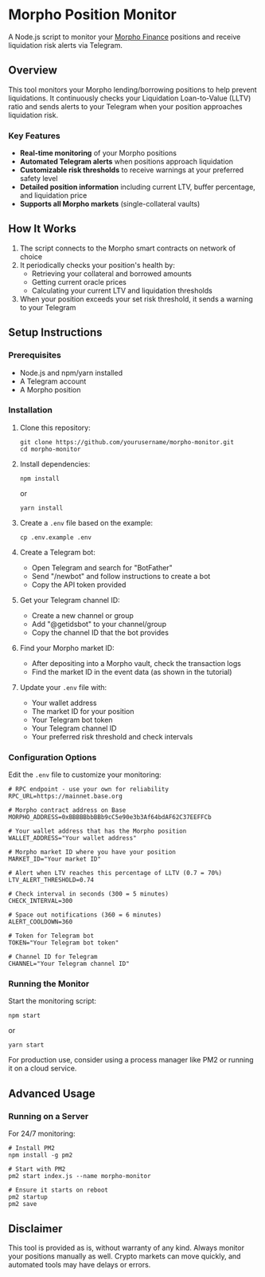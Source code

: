 # Morpho Position Monitor

A Node.js script to monitor your [Morpho Finance](https://morpho.org/) positions and receive liquidation risk alerts via Telegram.

## Overview

This tool monitors your Morpho lending/borrowing positions to help prevent liquidations. It continuously checks your Liquidation Loan-to-Value (LLTV) ratio and sends alerts to your Telegram when your position approaches liquidation risk.

### Key Features

- **Real-time monitoring** of your Morpho positions
- **Automated Telegram alerts** when positions approach liquidation
- **Customizable risk thresholds** to receive warnings at your preferred safety level
- **Detailed position information** including current LTV, buffer percentage, and liquidation price
- **Supports all Morpho markets** (single-collateral vaults)

## How It Works

1. The script connects to the Morpho smart contracts on network of choice
2. It periodically checks your position's health by:
   - Retrieving your collateral and borrowed amounts
   - Getting current oracle prices
   - Calculating your current LTV and liquidation thresholds
3. When your position exceeds your set risk threshold, it sends a warning to your Telegram

## Setup Instructions

### Prerequisites

- Node.js and npm/yarn installed
- A Telegram account
- A Morpho position

### Installation

1. Clone this repository:
   ```
   git clone https://github.com/yourusername/morpho-monitor.git
   cd morpho-monitor
   ```

2. Install dependencies:
   ```
   npm install
   ```
   or
   ```
   yarn install
   ```

3. Create a `.env` file based on the example:
   ```
   cp .env.example .env
   ```

4. Create a Telegram bot:
   - Open Telegram and search for "BotFather"
   - Send "/newbot" and follow instructions to create a bot
   - Copy the API token provided

5. Get your Telegram channel ID:
   - Create a new channel or group
   - Add "@getidsbot" to your channel/group
   - Copy the channel ID that the bot provides

6. Find your Morpho market ID:
   - After depositing into a Morpho vault, check the transaction logs
   - Find the market ID in the event data (as shown in the tutorial)

7. Update your `.env` file with:
   - Your wallet address
   - The market ID for your position
   - Your Telegram bot token
   - Your Telegram channel ID
   - Your preferred risk threshold and check intervals

### Configuration Options

Edit the `.env` file to customize your monitoring:

```
# RPC endpoint - use your own for reliability
RPC_URL=https://mainnet.base.org

# Morpho contract address on Base
MORPHO_ADDRESS=0xBBBBBbbBBb9cC5e90e3b3Af64bdAF62C37EEFFCb

# Your wallet address that has the Morpho position
WALLET_ADDRESS="Your wallet address"

# Morpho market ID where you have your position
MARKET_ID="Your market ID"

# Alert when LTV reaches this percentage of LLTV (0.7 = 70%)
LTV_ALERT_THRESHOLD=0.74

# Check interval in seconds (300 = 5 minutes)
CHECK_INTERVAL=300

# Space out notifications (360 = 6 minutes)
ALERT_COOLDOWN=360

# Token for Telegram bot 
TOKEN="Your Telegram bot token"

# Channel ID for Telegram
CHANNEL="Your Telegram channel ID"
```

### Running the Monitor

Start the monitoring script:

```
npm start
```
or
```
yarn start
```

For production use, consider using a process manager like PM2 or running it on a cloud service.

## Advanced Usage


### Running on a Server

For 24/7 monitoring:

```
# Install PM2
npm install -g pm2

# Start with PM2
pm2 start index.js --name morpho-monitor

# Ensure it starts on reboot
pm2 startup
pm2 save
```

## Disclaimer

This tool is provided as is, without warranty of any kind. Always monitor your positions manually as well. Crypto markets can move quickly, and automated tools may have delays or errors.
